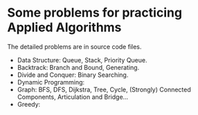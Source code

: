 # Some problems for practicing Applied Algorithms

The detailed problems are in source code files.

- Data Structure: Queue, Stack, Priority Queue.
- Backtrack: Branch and Bound, Generating.
- Divide and Conquer: Binary Searching.
- Dynamic Programming:
- Graph: BFS, DFS, Dijkstra, Tree, Cycle, (Strongly) Connected Components, Articulation and Bridge...
- Greedy:

